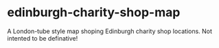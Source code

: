 # edinburgh-charity-shop-map
A London-tube style map shoping Edinburgh charity shop locations. Not intented to be definative!
